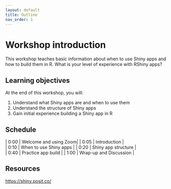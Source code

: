 ```yaml
---
layout: default
title: Outline
nav_order: 1
---
```

# Workshop introduction
This workshop teaches basic information about when to use Shiny apps and how to build them in R. What is your level of experience with RShiny apps? 

## Learning objectives

At the end of this workshop, you will:
1. Understand what Shiny apps are and when to use them
2. Understand the structure of Shiny apps
3. Gain initial experience building a Shiny app in R

## Schedule

| 0:00 | Welcome and using Zoom|
| 0:05 | Introduction |  
| 0:10 | When to use Shiny apps |
| 0:20 | Shiny app structure |   
| 0:40 | Practice app build |
| 1:00 | Wrap-up and Discussion |

## Resources
https://shiny.posit.co/

